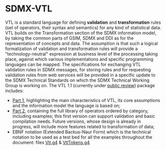 # SDMX-VTL
VTL is a standard language for defining **validation** and **transformation** rules (set of operators, their syntax and semantics) for any kind of statistical data. VTL builds on the Transformation section of the SDMX information model, by taking the common parts of GSIM, SDMX and DDI as for the representation of concepts and data. The assumption is that such a logical formalization of validation and transformation rules will provide a "technology-neutral" expression at business level of the processing taking place, against which various implementations and specific programming languages can be mapped. The specifications for exchanging VTL validation rules in SDMX messages, for storing rules and for requesting validation rules from web services will be provided in a specific update to the SDMX Technical Standards on which the SDMX Technical Working Group is working on. The VTL 1.1 (currently under [public review](https://sdmx.org/?page_id=5096)) package includes:

* [Part 1](https://sdmx.org/wp-content/uploads/VTL-1-1-review-User-Manual-20161017-final.pdf), highlighting the main characteristics of VTL, its core assumptions and the information model the language is based on;
* [Part 2](https://sdmx.org/wp-content/uploads/VTL-1-1-review-Reference-Manual-20161017-final.pdf), containing the full library of operators ordered by category, including examples; this first version can support validation and basic compilation needs. Future versions, whose design is already in progress, will include more features related to transformation of data;
* EBNF notation (Extended Backus-Naur Form) which is the technical notation to be used as a test bed for all the examples throughout the document: files [Vtl.g4](https://github.com/sdmx-twg/sdmx-vtl/blob/v1.1.0/Vtl.g4) & [VtlTokens.g4](https://github.com/sdmx-twg/sdmx-vtl/blob/v1.1.0/VtlTokens.g4)
